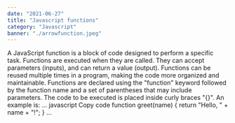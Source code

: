```yaml
---
date: "2021-06-27"
title: "Javascript functions"
category: "Javascript"
banner: "./arrowfunction.jpeg"
---
```





A JavaScript function is a block of code designed to perform a specific task. Functions are executed when they are called. They can accept parameters (inputs), and can return a value (output). Functions can be reused multiple times in a program, making the code more organized and maintainable. Functions are declared using the "function" keyword followed by the function name and a set of parentheses that may include parameters. The code to be executed is placed inside curly braces "{}". An example is:
...
javascript
Copy code
function greet(name) {
  return "Hello, " + name + "!";
}
...
